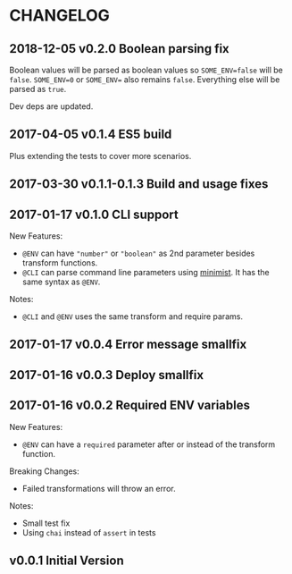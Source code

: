 # CHANGELOG

## 2018-12-05 v0.2.0 Boolean parsing fix

Boolean values will be parsed as boolean values so `SOME_ENV=false` will be `false`.
`SOME_ENV=0` or `SOME_ENV=` also remains `false`.
Everything else will be parsed as `true`.

Dev deps are updated.

## 2017-04-05 v0.1.4 ES5 build

Plus extending the tests to cover more scenarios.

## 2017-03-30 v0.1.1-0.1.3 Build and usage fixes

## 2017-01-17 v0.1.0 CLI support

New Features:

- `@ENV` can have `"number"` or `"boolean"` as 2nd parameter besides transform functions.
- `@CLI` can parse command line parameters using [minimist](https://github.com/substack/minimist).
It has the same syntax as `@ENV`.

Notes:

- `@CLI` and `@ENV` uses the same transform and require params.

## 2017-01-17 v0.0.4 Error message smallfix

## 2017-01-16 v0.0.3 Deploy smallfix

## 2017-01-16 v0.0.2 Required ENV variables

New Features:

- `@ENV` can have a `required` parameter after or instead of the transform function.

Breaking Changes:

- Failed transformations will throw an error.

Notes:

- Small test fix
- Using `chai` instead of `assert` in tests

## v0.0.1 Initial Version
